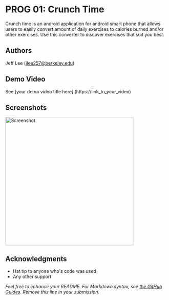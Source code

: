 # PROG 01: Crunch Time

Crunch time is an android application for android smart phone that allows users to easily convert amount of daily exercises to calories burned and/or other exercises. Use this converter to discover exercises that suit you best.

## Authors

Jeff Lee ([jlee257@berkeley.edu](mailto:jlee257@berkeley.edu))

## Demo Video

See [your demo video title here] (https://link_to_your_video)

## Screenshots

<img src="screenshots/main.png" height="400" alt="Screenshot"/>


## Acknowledgments

* Hat tip to anyone who's code was used
* Any other support

*Feel free to enhance your README. For Markdown syntax, see [the GitHub Guides](https://guides.github.com/features/mastering-markdown/). Remove this line in your submission.*
